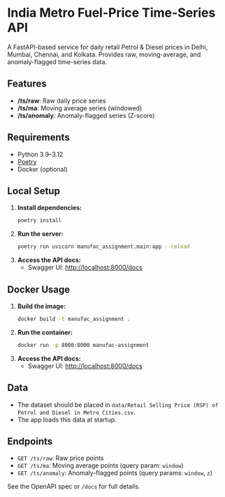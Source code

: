 # India Metro Fuel-Price Time-Series API

A FastAPI-based service for daily retail Petrol & Diesel prices in Delhi, Mumbai, Chennai, and Kolkata. Provides raw, moving-average, and anomaly-flagged time-series data.

## Features
- **/ts/raw**: Raw daily price series
- **/ts/ma**: Moving average series (windowed)
- **/ts/anomaly**: Anomaly-flagged series (Z-score)

## Requirements
- Python 3.9–3.12
- [Poetry](https://python-poetry.org/)
- Docker (optional)

## Local Setup
1. **Install dependencies:**
   ```sh
   poetry install
   ```
2. **Run the server:**
   ```sh
   poetry run uvicorn manufac_assignment.main:app --reload
   ```
3. **Access the API docs:**
   - Swagger UI: [http://localhost:8000/docs](http://localhost:8000/docs)

## Docker Usage
1. **Build the image:**
   ```sh
   docker build -t manufac_assignment .
   ```
2. **Run the container:**
   ```sh
   docker run -p 8000:8000 manufac-assignment
   ```
3. **Access the API docs:**
   - Swagger UI: [http://localhost:8000/docs](http://localhost:8000/docs)

## Data
- The dataset should be placed in `data/Retail Selling Price (RSP) of Petrol and Diesel in Metro Cities.csv`.
- The app loads this data at startup.

## Endpoints
- `GET /ts/raw`: Raw price points
- `GET /ts/ma`: Moving average points (query param: `window`)
- `GET /ts/anomaly`: Anomaly-flagged points (query params: `window`, `z`)

See the OpenAPI spec or `/docs` for full details. 